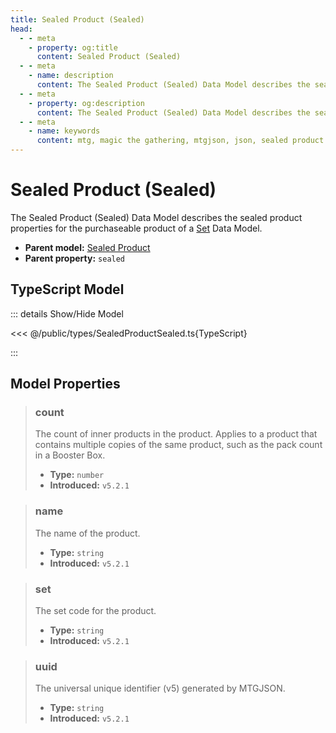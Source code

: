 ```yaml
---
title: Sealed Product (Sealed)
head:
  - - meta
    - property: og:title
      content: Sealed Product (Sealed)
  - - meta
    - name: description
      content: The Sealed Product (Sealed) Data Model describes the sealed product properties for the purchaseable product of a Set Data Model.
  - - meta
    - property: og:description
      content: The Sealed Product (Sealed) Data Model describes the sealed product properties for the purchaseable product of a Set Data Model.
  - - meta
    - name: keywords
      content: mtg, magic the gathering, mtgjson, json, sealed product sealed
---
```


# Sealed Product (Sealed)

The Sealed Product (Sealed) Data Model describes the sealed product properties for the purchaseable product of a [Set](/data-models/set/) Data Model.

- **Parent model:** [Sealed Product](/data-models/sealed-product/)
- **Parent property:** `sealed`

## TypeScript Model

::: details Show/Hide Model

<<< @/public/types/SealedProductSealed.ts{TypeScript}

:::

## Model Properties

> ### count
>
> The count of inner products in the product. Applies to a product that contains multiple copies of the same product, such as the pack count in a Booster Box.
>
> - **Type:** `number`
> - **Introduced:** `v5.2.1`

> ### name
>
> The name of the product.
>
> - **Type:** `string`
> - **Introduced:** `v5.2.1`

> ### set
>
> The set code for the product.
>
> - **Type:** `string`
> - **Introduced:** `v5.2.1`

> ### uuid
>
> The universal unique identifier (v5) generated by MTGJSON.
>
> - **Type:** `string`
> - **Introduced:** `v5.2.1`
